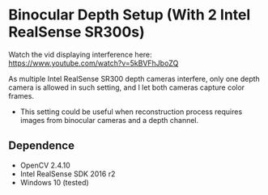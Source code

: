 # Binocular Depth Setup (With 2 Intel RealSense SR300s)

Watch the vid displaying interference here: https://www.youtube.com/watch?v=5kBVFhJboZQ

As multiple Intel RealSense SR300 depth cameras interfere, only one depth camera is allowed in such setting, and I let both cameras capture color frames.

* This setting could be useful when reconstruction process requires images from binocular cameras and a depth channel.

## Dependence

* OpenCV 2.4.10
* Intel RealSense SDK 2016 r2
* Windows 10 (tested)

